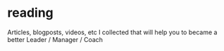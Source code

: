 # reading
Articles, blogposts, videos, etc I collected that will help you to became a better Leader / Manager / Coach
